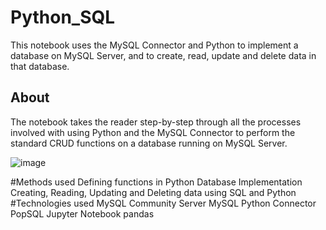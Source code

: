 # Python_SQL
This notebook uses the MySQL Connector and Python to implement a database on MySQL Server, and to create, read, update and delete data in that database.
## About
The notebook takes the reader step-by-step through all the processes involved with using Python and the MySQL Connector to perform the standard CRUD functions on a database running on MySQL Server.

![image](https://user-images.githubusercontent.com/98434176/156659166-0f18fc5f-81bf-41e4-a485-371a7e55666b.png)

#Methods used
  Defining functions in Python
  Database Implementation
  Creating, Reading, Updating and Deleting data using SQL and Python
#Technologies used
  MySQL Community Server
  MySQL Python Connector
  PopSQL
  Jupyter Notebook
  pandas
